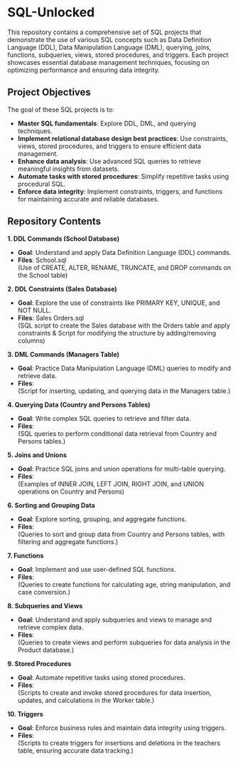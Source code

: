 # SQL-Unlocked
This repository contains a comprehensive set of SQL projects that demonstrate the use of various SQL concepts such as Data Definition Language (DDL), Data Manipulation Language (DML), querying, joins, functions, subqueries, views, stored procedures, and triggers. Each project showcases essential database management techniques, focusing on optimizing performance and ensuring data integrity.
## Project Objectives
The goal of these SQL projects is to:
- **Master SQL fundamentals**: Explore DDL, DML, and querying techniques.
- **Implement relational database design best practices**: Use constraints, views, stored procedures, and triggers to ensure efficient data management.
- **Enhance data analysis**: Use advanced SQL queries to retrieve meaningful insights from datasets.
- **Automate tasks with stored procedures**: Simplify repetitive tasks using procedural SQL.
- **Enforce data integrity**: Implement constraints, triggers, and functions for maintaining accurate and reliable databases.
## Repository Contents
**1. DDL Commands (School Database)**  
 - **Goal**: Understand and apply Data Definition Language (DDL) commands.  
- **Files**: School.sql  
            (Use of CREATE, ALTER, RENAME, TRUNCATE, and DROP commands on the School table) 
            
**2. DDL Constraints (Sales Database)**  
  - **Goal**: Explore the use of constraints like PRIMARY KEY, UNIQUE, and NOT NULL.  
  - **Files**: Sales Orders.sql     
(SQL script to create the Sales database with the Orders table and apply constraints & Script for modifying the structure by adding/removing columns)  

**3. DML Commands (Managers Table)**  
  - **Goal**: Practice Data Manipulation Language (DML) queries to modify and retrieve data.  
  - **Files**:    
(Script for inserting, updating, and querying data in the Managers table.)  

**4. Querying Data (Country and Persons Tables)**  
  - **Goal**: Write complex SQL queries to retrieve and filter data.  
 - **Files**:    
(SQL queries to perform conditional data retrieval from Country and Persons tables.)  

**5. Joins and Unions**  
- **Goal**: Practice SQL joins and union operations for multi-table querying.    
- **Files**:  
(Examples of INNER JOIN, LEFT JOIN, RIGHT JOIN, and UNION operations on Country and Persons)  

**6. Sorting and Grouping Data**  
- **Goal**: Explore sorting, grouping, and aggregate functions.  
- **Files**:  
(Queries to sort and group data from Country and Persons tables, with filtering and aggregate functions.)

**7. Functions**  
- **Goal**: Implement and use user-defined SQL functions.  
- **Files**:  
(Queries to create functions for calculating age, string manipulation, and case conversion.)

**8. Subqueries and Views**
- **Goal**: Understand and apply subqueries and views to manage and retrieve complex data.  
- **Files**:  
  (Queries to create views and perform subqueries for data analysis in the Product database.)
  
**9. Stored Procedures**  
- **Goal**: Automate repetitive tasks using stored procedures.  
- **Files**:  
(Scripts to create and invoke stored procedures for data insertion, updates, and calculations in the Worker table.)

**10. Triggers**  
- **Goal**: Enforce business rules and maintain data integrity using triggers.  
- **Files**:  
(Scripts to create triggers for insertions and deletions in the teachers table, ensuring accurate data tracking.)  

